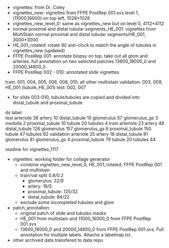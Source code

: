 - vignettes: from Dr. Coley
- vignettes_new: vignettes from FFPE PostRep 001.svs level 1, (11000,16000) on top left, 1028*1028
- vignettes_new_level_0: same as vignettes_new but on level 0, 4112*4112
- normal proximal and distal tubular segments_HE_001: vignettes from MultiStain normal proximal and distal tubular segments/HE_001, 3000*3000
- HE_001_rotated: rotate 90 anti-clock to match the angle of tubules in vignettes_new (updated)
- FFPE PostRep 001: annotate biopsy on top. take out all glom and arteries. full annotation on two selected patches 13600_18000_0 and 20000_14800_0
- FFPE PostRep 002 - 010: annotated slide vignettes

train: 001, 004, 005, 006, 008, 010, all other multistain
validation: 003, 009, HE_001 (tubule_HE_001)
test: 002, 007
* for slide 003-010, tubule/tubules are copied and divided into distal_tubule and proximal_tubule

ds          label          
test        arteriole           38
            artery              10
            distal_tubule       10
            glomerulus          57
            glomerulus_gs        3
            medulla              2
            proximal_tubule     10
            tubule              20
            tubules              4
train       arteriole           23
            artery              49
            distal_tubule      126
            glomerulus         157
            glomerulus_gs        6
            proximal_tubule    150
            tubule              47
            tubules             62
validation  arteriole           25
            artery              18
            distal_tubule       81
            glomerulus          81
            glomerulus_gs        4
            proximal_tubule     79
            tubule              20
            tubules             44

readme for vignettes_1117
- vignettes: working folder for collage generator
  - combine vignettes_new_level_0, HE_001_rotated, FFPE PostRep 001 and multistain
  - train/val split 0.8/0.2
    - glomerulus: 32/9
    - artery: 18/5
    - proximal_tubule: 125/32
    - distal_tubule: 84/22
  - exclude some incompleted tubules and glom
- patch_annotation:
  - original patch of slide and tubules masks
  - HE_001 from multistain and 11000_16000_0 from FFPE PostRep 001.svs
  - 13600_18000_0 and 20000_14800_0 from FFPE PostRep 001.svs. Full annotation for multiple labels. Attache a labelmap.txt.
- other archived data transfered to data repo
